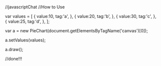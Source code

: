 //javascriptChat
//How to Use

var values = [
  {
    value:10,
    tag:'a',
  },
  {
    value:20,
    tag:'b',
  },
  {
    value:30,
    tag:'c',
  },
  {
    value:25,
    tag:'d',
  },
];

var a = new PieChart(document.getElementsByTagName('canvas')[0]);

a.setValues(values);

a.draw();

//done!!!
